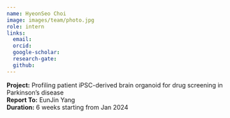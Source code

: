 ```yaml
---
name: HyeonSeo Choi
image: images/team/photo.jpg
role: intern
links:
  email:
  orcid:
  google-scholar:
  research-gate:
  github:
---
```


<strong>Project:</strong> Profiling patient iPSC-derived brain organoid for drug screening in Parkinson’s disease <br>
<strong>Report To:</strong> EunJin Yang <br>
<strong>Duration:</strong> 6 weeks starting from Jan 2024
